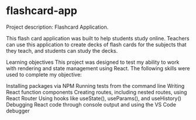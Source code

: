 # flashcard-app
Project description: Flashcard Application.

This flash card application was built to help students study online. Teachers can use this application to create decks of flash cards for the subjects that they teach, and students can study the decks. 

Learning objectives
This project was designed to test my ability to work with rendering and state management using React. The following skills were used to complete my objective:

Installing packages via NPM
Running tests from the command line
Writing React function components
Creating routes, including nested routes, using React Router
Using hooks like useState(), useParams(), and useHistory()
Debugging React code through console output and using the VS Code debugger

